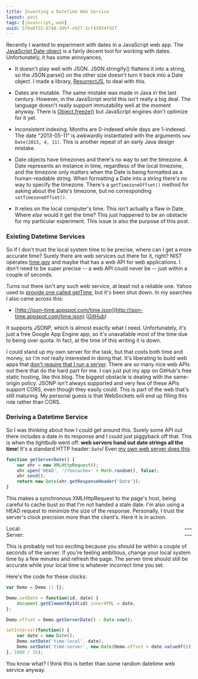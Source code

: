 ```yaml
---
title: Inventing a Datetime Web Service
layout: post
tags: [javascript, web]
uuid: 578a8f22-8748-3dbf-e927-2cf43954fd2f
---
```


Recently I wanted to experiment with dates in a JavaScript web app.
The [JavaScript Date object][date] is a fairly decent tool for working
with dates. Unfortunately, it has some annoyances,

 * It doesn't play well with JSON. JSON.stringify() flattens it into a
   string, so the JSON.parse() on the other size doesn't turn it back
   into a Date object. I made a library, [ResurrectJS][ressurect], to
   deal with this.

 * Dates are mutable. The same mistake was made in Java in the last
   century. However, in the JavaScript world this isn't really a big
   deal. The language doesn't really support immutability well at the
   moment anyway. There is [Object.freeze()][freeze] but JavaScript
   engines don't optimize for it yet.

 * Inconsistent indexing. Months are 0-indexed while days are
   1-indexed. The date "2013-05-11" is awkwardly instantiated with the
   arguments `new Date(2013, 4, 11)`. This is another repeat of an
   early Java design mistake.

 * Date objects have timezones and there's no way to set the timezone.
   A Date represents an instance in time, regardless of the local
   timezone, and the timezone only matters when the Date is being
   formatted as a human-readable string. When formatting a Date into a
   string there's no way to specify the timezone. There's a
   `getTimezoneOffset()` method for asking about the Date's timezone,
   but no corresponding `setTimezoneOffset()`.

 * It relies on the local computer's time. This isn't actually a flaw
   in Date. Where *else* would it get the time? This just happened to
   be an obstacle for my particular experiment. This issue is also the
   purpose of this post.

### Existing Datetime Services

So if I don't trust the local system time to be precise, where can I
get a more accurate time? Surely there are web services out there for
it, right? NIST operates [time.gov](http://time.gov/) and maybe that
has a web API for web applications. I don't need to be super precise
-- a web API could never be -- just within a couple of seconds.

Turns out there isn't any such web service, at least not a reliable
one. Yahoo used to [provide one called getTime][yahoo], but it's been
shut down. In my searches I also came across this:

 * [http://json-time.appspot.com/time.json](http://json-time.appspot.com/time.json) ([GitHub][json-time])

It supports JSONP, which is almost exactly what I need. Unfortunately,
it's just a free Google App Engine app, so it's unavailable most of
the time due to being over quota. In fact, at the time of this writing
it is down.

I could stand up my own server for the task, but that costs both time
and money, so I'm not really interested in doing that. It's liberating
to build web apps that [don't require that I run a server][flu]. There
are so many nice web APIs out there that do the hard part for me. I
can just put my app on GitHub's free static hosting, like this blog.
The biggest obstacle is dealing with the same-origin policy. JSONP
isn't always supported and very few of these APIs support CORS, even
though they easily could. This is part of the web that's still
maturing. My personal guess is that WebSockets will end up filling
this role rather than CORS.

### Deriving a Datetime Service

So I was thinking about how I could get around this. Surely some API
out there includes a date in its response and I could just piggyback
off that. This is when the lightbulb went off: **web servers hand out
date strings all the time**! It's a standard HTTP header: `Date`! Even
[my own web server does this][simple-httpd].

~~~js
function getServerDate() {
    var xhr = new XMLHttpRequest();
    xhr.open('HEAD', '/?nocache=' + Math.random(), false);
    xhr.send();
    return new Date(xhr.getResponseHeader('Date'));
}
~~~

This makes a synchronous XMLHttpRequest to the page's host, being
careful to cache bust so that I'm not handed a stale date. I'm also
using a HEAD request to minimize the size of the response. Personally,
I trust the server's clock precision more than the client's. Here it
is in action.

<div>
Local: <b><span id="time-local" style="float: right;">---</span></b>
</div>
<div>
Server: <b><span id="time-server" style="float: right;">---</span></b>
</div>

This is probably not too exciting because you should be within a
couple of seconds of the server. If you're feeling ambitious, change
your local system time by a few minutes and refresh the page. The
server time should still be accurate while your local time is whatever
incorrect time you set.

<script>
var Demo = Demo || {};

Demo.getServerDate = function() {
    var xhr = new XMLHttpRequest();
    xhr.open('HEAD', '/?nocache=' + Math.random(), false);
    xhr.send();
    return new Date(xhr.getResponseHeader('Date'));
};

Demo.setDate = function(id, date) {
    document.getElementById(id).innerHTML = date;
};

Demo.offset = Demo.getServerDate() - Date.now();

setInterval(function() {
    var date = new Date();
    Demo.setDate('time-local', date);
    Demo.setDate('time-server', new Date(Demo.offset + date.valueOf()));
}, 1000 / 15);
</script>

Here's the code for these clocks:

~~~js
var Demo = Demo || {};

Demo.setDate = function(id, date) {
    document.getElementById(id).innerHTML = date;
};

Demo.offset = Demo.getServerDate() - Date.now();

setInterval(function() {
    var date = new Date();
    Demo.setDate('time-local', date);
    Demo.setDate('time-server', new Date(Demo.offset + date.valueOf()));
}, 1000 / 15);
~~~

You know what? I think this is better than some random datetime
web service anyway.


[date]: https://developer.mozilla.org/en-US/docs/JavaScript/Reference/Global_Objects/Date
[freeze]: https://developer.mozilla.org/en-US/docs/JavaScript/Reference/Global_Objects/Object/freeze
[ressurect]: /blog/2013/03/28/
[json-time]: https://github.com/simonw/json-time
[yahoo]: http://developer.yahoo.com/util/timeservice/V1/getTime.html
[flu]: /blog/2013/01/13/
[simple-httpd]: /blog/2009/05/17/
